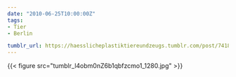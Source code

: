 ```yaml
---
date: "2010-06-25T10:00:00Z"
tags:
- Tier
- Berlin

tumblr_url: https://haesslicheplastiktiereundzeugs.tumblr.com/post/741871779
---
```

{{< figure src="tumblr_l4obm0nZ6b1qbfzcmo1_1280.jpg" >}}

